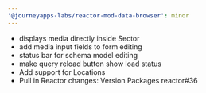 ```yaml
---
'@journeyapps-labs/reactor-mod-data-browser': minor
---
```


- displays media directly inside Sector
- add media input fields to form editing
- status bar for schema model editing
- make query reload button show load status
- Add support for Locations
- Pull in Reactor changes: Version Packages reactor#36
